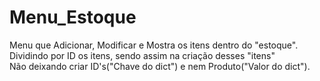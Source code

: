 # Menu_Estoque
Menu que Adicionar, Modificar e Mostra os itens dentro do "estoque".                                                                                   
Dividindo por ID os itens, sendo assim na criação desses "itens"                                                              
Não deixando criar ID's("Chave do dict") e nem Produto("Valor do dict").
